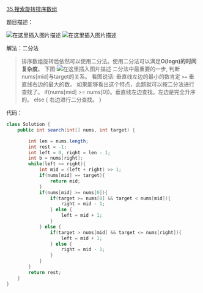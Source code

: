 ﻿[35.搜索旋转排序数组](https://leetcode-cn.com/problems/search-in-rotated-sorted-array/)

题目描述：

![在这里插入图片描述](https://img-blog.csdnimg.cn/44f0962c9a944d6682994bbaffcf5f0c.png?x-oss-process=image/watermark,type_d3F5LXplbmhlaQ,shadow_50,text_Q1NETiBAYmlpZW51,size_20,color_FFFFFF,t_70,g_se,x_16)
![在这里插入图片描述](https://img-blog.csdnimg.cn/86fbf33271e94daca2efd6a1b4df9b24.png?x-oss-process=image/watermark,type_d3F5LXplbmhlaQ,shadow_50,text_Q1NETiBAYmlpZW51,size_20,color_FFFFFF,t_70,g_se,x_16)


解法：二分法
>排序数组旋转后依然可以使用二分法。使用二分法可以满足**O(logn)的时间复杂度**。
>  下图:![在这里插入图片描述](https://img-blog.csdnimg.cn/cecf5e3749a14f64b576582bc25c7516.png?x-oss-process=image/watermark,type_d3F5LXplbmhlaQ,shadow_50,text_Q1NETiBAYmlpZW51,size_20,color_FFFFFF,t_70,g_se,x_16)
>   二分法中最重要的一步, 判断nums[mid]与target的关系。
>   看图说话:
>   垂直线左边的最小的数肯定 `>=` 垂直线右边的最大的数。
>   如果能够看出这个特点，此题就可以按二分法进行查找了。
>   if(nums[mid] >= nums[0])。垂直线左边查找。左边是完全升序的。
>   else {
>   右边进行二分查找。
>   }

代码：
```java
class Solution {
    public int search(int[] nums, int target) {

        int len = nums.length;
        int rest = -1;
        int left = 0, right = len - 1;
        int b = nums[right];
        while(left <= right){
            int mid = (left + right) >> 1;
            if(nums[mid] == target){
                return mid;
            }
            if(nums[mid] >= nums[0]){
                if(target >= nums[0] && target < nums[mid]){
                    right = mid - 1;
                } else {
                    left = mid + 1;
                }
            } else {
                if(target > nums[mid] && target <= nums[right]){
                    left = mid + 1;
                } else {
                    right = mid - 1;
                }
            }
        }
        return rest;
    }
}
```
